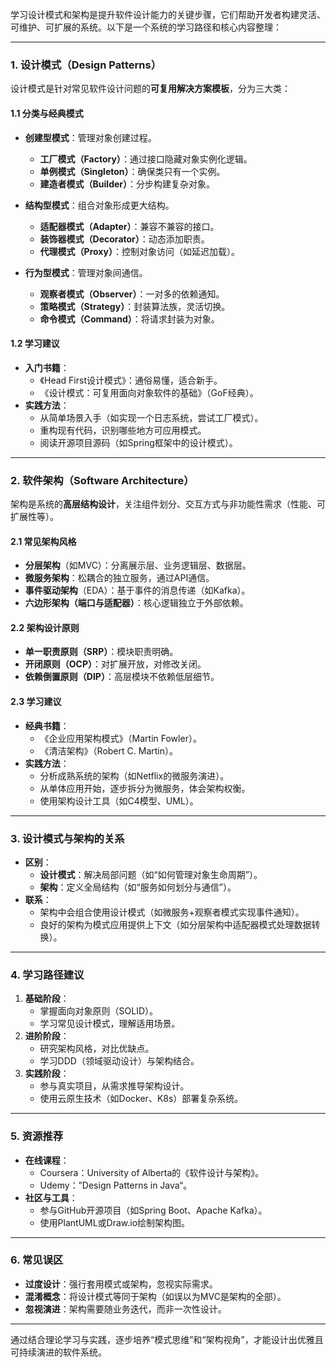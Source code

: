 学习设计模式和架构是提升软件设计能力的关键步骤，它们帮助开发者构建灵活、可维护、可扩展的系统。以下是一个系统的学习路径和核心内容整理：

---

### **1. 设计模式（Design Patterns）**
设计模式是针对常见软件设计问题的**可复用解决方案模板**，分为三大类：

#### **1.1 分类与经典模式**
- **创建型模式**：管理对象创建过程。
  - **工厂模式（Factory）**：通过接口隐藏对象实例化逻辑。
  - **单例模式（Singleton）**：确保类只有一个实例。
  - **建造者模式（Builder）**：分步构建复杂对象。

- **结构型模式**：组合对象形成更大结构。
  - **适配器模式（Adapter）**：兼容不兼容的接口。
  - **装饰器模式（Decorator）**：动态添加职责。
  - **代理模式（Proxy）**：控制对象访问（如延迟加载）。

- **行为型模式**：管理对象间通信。
  - **观察者模式（Observer）**：一对多的依赖通知。
  - **策略模式（Strategy）**：封装算法族，灵活切换。
  - **命令模式（Command）**：将请求封装为对象。

#### **1.2 学习建议**
- **入门书籍**：
  - 《Head First设计模式》：通俗易懂，适合新手。
  - 《设计模式：可复用面向对象软件的基础》（GoF经典）。
- **实践方法**：
  - 从简单场景入手（如实现一个日志系统，尝试工厂模式）。
  - 重构现有代码，识别哪些地方可应用模式。
  - 阅读开源项目源码（如Spring框架中的设计模式）。

---

### **2. 软件架构（Software Architecture）**
架构是系统的**高层结构设计**，关注组件划分、交互方式与非功能性需求（性能、可扩展性等）。

#### **2.1 常见架构风格**
- **分层架构**（如MVC）：分离展示层、业务逻辑层、数据层。
- **微服务架构**：松耦合的独立服务，通过API通信。
- **事件驱动架构**（EDA）：基于事件的消息传递（如Kafka）。
- **六边形架构（端口与适配器）**：核心逻辑独立于外部依赖。

#### **2.2 架构设计原则**
- **单一职责原则（SRP）**：模块职责明确。
- **开闭原则（OCP）**：对扩展开放，对修改关闭。
- **依赖倒置原则（DIP）**：高层模块不依赖低层细节。

#### **2.3 学习建议**
- **经典书籍**：
  - 《企业应用架构模式》（Martin Fowler）。
  - 《清洁架构》（Robert C. Martin）。
- **实践方法**：
  - 分析成熟系统的架构（如Netflix的微服务演进）。
  - 从单体应用开始，逐步拆分为微服务，体会架构权衡。
  - 使用架构设计工具（如C4模型、UML）。

---

### **3. 设计模式与架构的关系**
- **区别**：
  - **设计模式**：解决局部问题（如“如何管理对象生命周期”）。
  - **架构**：定义全局结构（如“服务如何划分与通信”）。
- **联系**：
  - 架构中会组合使用设计模式（如微服务+观察者模式实现事件通知）。
  - 良好的架构为模式应用提供上下文（如分层架构中适配器模式处理数据转换）。

---

### **4. 学习路径建议**
1. **基础阶段**：
   - 掌握面向对象原则（SOLID）。
   - 学习常见设计模式，理解适用场景。
2. **进阶阶段**：
   - 研究架构风格，对比优缺点。
   - 学习DDD（领域驱动设计）与架构结合。
3. **实践阶段**：
   - 参与真实项目，从需求推导架构设计。
   - 使用云原生技术（如Docker、K8s）部署复杂系统。

---

### **5. 资源推荐**
- **在线课程**：
  - Coursera：University of Alberta的《软件设计与架构》。
  - Udemy：”Design Patterns in Java“。
- **社区与工具**：
  - 参与GitHub开源项目（如Spring Boot、Apache Kafka）。
  - 使用PlantUML或Draw.io绘制架构图。

---

### **6. 常见误区**
- **过度设计**：强行套用模式或架构，忽视实际需求。
- **混淆概念**：将设计模式等同于架构（如误以为MVC是架构的全部）。
- **忽视演进**：架构需要随业务迭代，而非一次性设计。

---

通过结合理论学习与实践，逐步培养“模式思维”和“架构视角”，才能设计出优雅且可持续演进的软件系统。